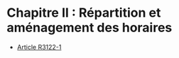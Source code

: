 # Chapitre II : Répartition et aménagement des horaires

* [Article R3122-1](./LEGIARTI000018534560.md)
